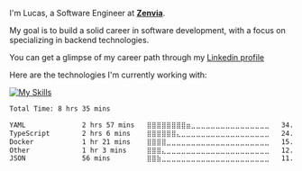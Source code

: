 I'm Lucas, a Software Engineer at [**Zenvia**](https://www.zenvia.com/ "Zenvia Site"). <br/>

My goal is to build a solid career in software development, with a focus on specializing in backend technologies.

You can get a glimpse of my career path through my [Linkedin profile](https://www.linkedin.com/in/lucas-morais-santos/)

Here are the technologies I'm currently working with:

[![My Skills](https://skillicons.dev/icons?i=nodejs,typescript,java,spring,mongodb,,redis,docker,k8s,kafka,aws&theme=dark&perline=6)](https://skillicons.dev)

<!---
In addition, I have experience and knowledge in the following technologies:

[![My Skills](https://skillicons.dev/icons?i=cs,dotnet,azure,postgres&theme=dark)](https://skillicons.dev)
--->

<!--START_SECTION:waka-->

```txt
Total Time: 8 hrs 35 mins

YAML              2 hrs 57 mins   ⣿⣿⣿⣿⣿⣿⣿⣿⣶⣀⣀⣀⣀⣀⣀⣀⣀⣀⣀⣀⣀⣀⣀⣀⣀   34.39 %
TypeScript        2 hrs 6 mins    ⣿⣿⣿⣿⣿⣿⣄⣀⣀⣀⣀⣀⣀⣀⣀⣀⣀⣀⣀⣀⣀⣀⣀⣀⣀   24.51 %
Docker            1 hr 21 mins    ⣿⣿⣿⣿⣀⣀⣀⣀⣀⣀⣀⣀⣀⣀⣀⣀⣀⣀⣀⣀⣀⣀⣀⣀⣀   15.79 %
Other             1 hr 3 mins     ⣿⣿⣿⣄⣀⣀⣀⣀⣀⣀⣀⣀⣀⣀⣀⣀⣀⣀⣀⣀⣀⣀⣀⣀⣀   12.38 %
JSON              56 mins         ⣿⣿⣷⣀⣀⣀⣀⣀⣀⣀⣀⣀⣀⣀⣀⣀⣀⣀⣀⣀⣀⣀⣀⣀⣀   11.00 %
```

<!--END_SECTION:waka-->
